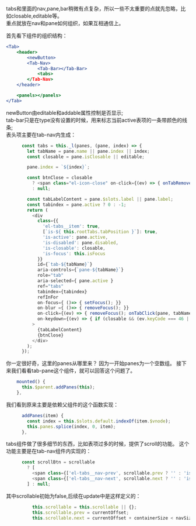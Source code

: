 tabs和里面的nav,pane,bar稍微有点复杂，所以一些不太重要的点就先忽略，比如closable,editable等。  
重点就放在nav和pane如何组织，如果互相通信上。  

首先看下组件的组织结构：
```jsx
<Tab>
    <header>
        <newButton>
        <Tab-Nav>
            <Tab-Bar></Tab-Bar>
            <tabs>
        </Tab-Nav>
    </header>

    <panels></panels>
</Tab>
```
newButton由editable和addable属性控制是否显示;  
tab-bar只是在type没有设置的时候，用来标志当前active表项的一条带颜色的线条;  
表头项主要在tab-nav内生成：
```js
      const tabs = this._l(panes, (pane, index) => {
        let tabName = pane.name || pane.index || index;
        const closable = pane.isClosable || editable;

        pane.index = `${index}`;

        const btnClose = closable
          ? <span class="el-icon-close" on-click={(ev) => { onTabRemove(pane, ev); }}></span>
          : null;

        const tabLabelContent = pane.$slots.label || pane.label;
        const tabindex = pane.active ? 0 : -1;
        return (
          <div
            class={{
              'el-tabs__item': true,
              [`is-${ this.rootTabs.tabPosition }`]: true,
              'is-active': pane.active,
              'is-disabled': pane.disabled,
              'is-closable': closable,
              'is-focus': this.isFocus
            }}
            id={`tab-${tabName}`}
            aria-controls={`pane-${tabName}`}
            role="tab"
            aria-selected={ pane.active }
            ref="tabs"
            tabindex={tabindex}
            refInFor
            on-focus={ ()=> { setFocus(); }}
            on-blur ={ ()=> { removeFocus(); }}
            on-click={(ev) => { removeFocus(); onTabClick(pane, tabName, ev); }}
            on-keydown={(ev) => { if (closable && (ev.keyCode === 46 || ev.keyCode === 8)) { onTabRemove(pane, ev);} }}
          >
            {tabLabelContent}
            {btnClose}
          </div>
        );
      });
```
你一定很好奇，这里的panes从哪里来？
因为一开始panes为一个空数组。 
接下来我们看看tab-pane这个组件，就可以回答这个问题了。 
```js
    mounted() {
      this.$parent.addPanes(this);
    },
```
我们看到原来主要是依赖父组件的这个函数实现： 
```js
      addPanes(item) {
        const index = this.$slots.default.indexOf(item.$vnode);
        this.panes.splice(index, 0, item);
      },
```

tabs组件做了很多细节的东西，比如表项过多的时候，提供了scroll的功能。 
这个功能主要是在tab-nav组件内实现的：
```js
      const scrollBtn = scrollable
        ? [
          <span class={['el-tabs__nav-prev', scrollable.prev ? '' : 'is-disabled']} on-click={scrollPrev}><i class="el-icon-arrow-left"></i></span>,
          <span class={['el-tabs__nav-next', scrollable.next ? '' : 'is-disabled']} on-click={scrollNext}><i class="el-icon-arrow-right"></i></span>
        ] : null;
```
其中scrollable初始为false,后续在update中是这样定义的：
```js
          this.scrollable = this.scrollable || {};
          this.scrollable.prev = currentOffset;
          this.scrollable.next = currentOffset + containerSize < navSize;
```
